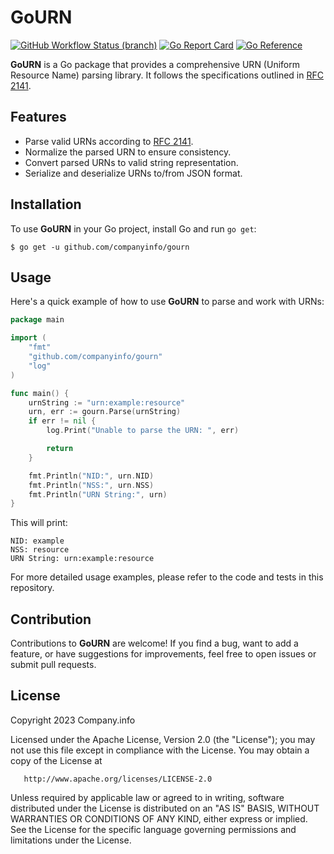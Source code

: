 # GoURN

[![GitHub Workflow Status (branch)](https://img.shields.io/github/actions/workflow/status/companyinfo/gourn/ci.yaml?branch=main)](https://github.com/companyinfo/gourn/actions/workflows/ci.yaml) [![Go Report Card](https://goreportcard.com/badge/github.com/companyinfo/gourn)](https://goreportcard.com/report/github.com/companyinfo/gourn) [![Go Reference](https://pkg.go.dev/badge/github.com/companyinfo/gourn.svg)](https://pkg.go.dev/github.com/companyinfo/gourn)

**GoURN** is a Go package that provides a comprehensive URN (Uniform Resource Name) parsing library. It follows the specifications outlined in [RFC 2141](https://datatracker.ietf.org/doc/html/rfc2141).

## Features

- Parse valid URNs according to [RFC 2141](https://datatracker.ietf.org/doc/html/rfc2141).
- Normalize the parsed URN to ensure consistency.
- Convert parsed URNs to valid string representation.
- Serialize and deserialize URNs to/from JSON format.

## Installation

To use **GoURN** in your Go project, install Go and run `go get`:

```shell
$ go get -u github.com/companyinfo/gourn
```

## Usage
Here's a quick example of how to use **GoURN** to parse and work with URNs:

```go
package main

import (
	"fmt"
	"github.com/companyinfo/gourn"
	"log"
)

func main() {
	urnString := "urn:example:resource"
	urn, err := gourn.Parse(urnString)
	if err != nil {
		log.Print("Unable to parse the URN: ", err)

		return
	}

	fmt.Println("NID:", urn.NID)
	fmt.Println("NSS:", urn.NSS)
	fmt.Println("URN String:", urn)
}
```

This will print:
```shell
NID: example
NSS: resource
URN String: urn:example:resource
```
For more detailed usage examples, please refer to the code and tests in this repository.

## Contribution

Contributions to **GoURN** are welcome! If you find a bug, want to add a feature, or have suggestions for improvements, feel free to open issues or submit pull requests.

## License

Copyright 2023 Company.info

Licensed under the Apache License, Version 2.0 (the "License");
you may not use this file except in compliance with the License.
You may obtain a copy of the License at

       http://www.apache.org/licenses/LICENSE-2.0

Unless required by applicable law or agreed to in writing, software
distributed under the License is distributed on an "AS IS" BASIS,
WITHOUT WARRANTIES OR CONDITIONS OF ANY KIND, either express or implied.
See the License for the specific language governing permissions and
limitations under the License.
